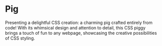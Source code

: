 # Pig
Presenting a delightful CSS creation: a charming pig crafted entirely from code! With its whimsical design and attention to detail, this CSS piggy brings a touch of fun to any webpage, showcasing the creative possibilities of CSS styling.
